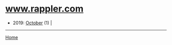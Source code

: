 # www.rappler.com

  * 2019: 
      [October](./www-rappler-com-2019-10.md) (1) | 

----

[Home](../)
